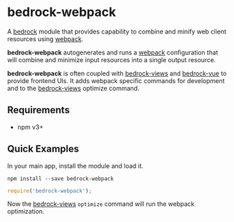 # bedrock-webpack

A [bedrock][] module that provides capability to combine and minify web client
resources using [webpack][].

**bedrock-webpack** autogenerates and runs a [webpack][] configuration that
will combine and minimize input resources into a single output resource.

**bedrock-webpack** is often coupled with [bedrock-views][] and
[bedrock-vue][] to provide frontend UIs.  It adds webpack specific commands
for development and to the [bedrock-views][] optimize command.

## Requirements

- npm v3+

## Quick Examples

In your main app, install the module and load it.

```
npm install --save bedrock-webpack
```

```js
require('bedrock-webpack');
```

Now the [bedrock-views][] `optimize` command will run the webpack optimization.

[bedrock]: https://github.com/digitalbazaar/bedrock
[bedrock-vue]: https://github.com/digitalbazaar/bedrock-vue
[bedrock-views]: https://github.com/digitalbazaar/bedrock-views
[webpack]: https://webpack.js.org/

